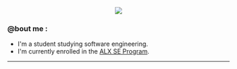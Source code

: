 <p align="center">
  <img src="https://github.com/salimizel/salimizel/blob/master/ezgif.com-video-to-gif.gif">
</p>

### @bout me :
- I'm a student studying software engineering.
- I'm currently enrolled in the [ALX SE Program](https://www.alxafrica.com/).
---
